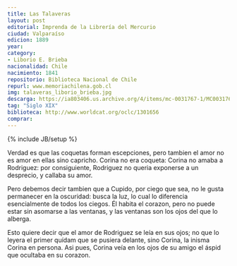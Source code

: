 ```yaml
---
title: Las Talaveras
layout: post
editorial: Imprenda de la Librería del Mercurio
ciudad: Valparaíso
edicion: 1889
year: 
category:
- Liborio E. Brieba
nacionalidad: Chile
nacimiento: 1841
repositorio: Biblioteca Nacional de Chile
repurl: www.memoriachilena.gob.cl
img: talaveras_liborio_brieba.jpg
descarga: https://ia803406.us.archive.org/4/items/mc-0031767-1/MC0031767%281%29.pdf
tag: "Siglo XIX"
biblioteca: http://www.worldcat.org/oclc/1301656
comprar: 
---
```

{% include JB/setup %}

Verdad es que las coquetas forman escepciones, pero tambien el amor no es amor en ellas sino capricho. Corina no era coqueta: Corina no amaba a Rodriguez: por consiguiente, Rodriguez no queria exponerse a un desprecio, y callaba su amor.
 
Pero debemos decir tambien que a Cupido, por ciego que sea, no le gusta permanecer en la oscuridad: busca la luz, lo cual lo diferencia esencialmente de todos los ciegos. Él habita el corazon, pero no puede estar sin asomarse a las ventanas, y las ventanas son los ojos del que lo alberga.
 
Esto quiere decir que el amor de Rodriguez se leía en sus ojos; no que lo leyera el primer quídam que se pusiera delante, sino Corina, la inisma Corina en persona. Asi pues, Corina veía en los ojos de su amigo el áspid que ocultaba en su corazon. 
